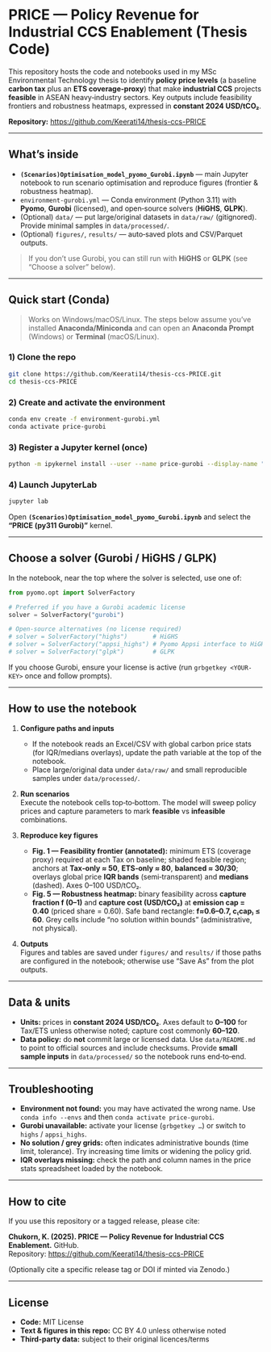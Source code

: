 # PRICE — Policy Revenue for Industrial CCS Enablement (Thesis Code)

This repository hosts the code and notebooks used in my MSc Environmental Technology thesis to identify **policy price levels** (a baseline **carbon tax** plus an **ETS coverage‑proxy**) that make **industrial CCS** projects **feasible** in ASEAN heavy‑industry sectors. Key outputs include feasibility frontiers and robustness heatmaps, expressed in **constant 2024 USD/tCO₂**.

**Repository:** https://github.com/Keerati14/thesis-ccs-PRICE

---

## What’s inside

- **`(Scenarios)Optimisation_model_pyomo_Gurobi.ipynb`** — main Jupyter notebook to run scenario optimisation and reproduce figures (frontier & robustness heatmap).
- `environment-gurobi.yml` — Conda environment (Python 3.11) with **Pyomo**, **Gurobi** (licensed), and open‑source solvers (**HiGHS**, **GLPK**).
- (Optional) `data/` — put large/original datasets in `data/raw/` (gitignored). Provide minimal samples in `data/processed/`.
- (Optional) `figures/`, `results/` — auto‑saved plots and CSV/Parquet outputs.

> If you don’t use Gurobi, you can still run with **HiGHS** or **GLPK** (see “Choose a solver” below).

---

## Quick start (Conda)

> Works on Windows/macOS/Linux. The steps below assume you’ve installed **Anaconda/Miniconda** and can open an **Anaconda Prompt** (Windows) or **Terminal** (macOS/Linux).

### 1) Clone the repo
```bash
git clone https://github.com/Keerati14/thesis-ccs-PRICE.git
cd thesis-ccs-PRICE
```

### 2) Create and activate the environment
```bash
conda env create -f environment-gurobi.yml
conda activate price-gurobi
```

### 3) Register a Jupyter kernel (once)
```bash
python -m ipykernel install --user --name price-gurobi --display-name "PRICE (py311 Gurobi)"
```

### 4) Launch JupyterLab
```bash
jupyter lab
```
Open **`(Scenarios)Optimisation_model_pyomo_Gurobi.ipynb`** and select the **“PRICE (py311 Gurobi)”** kernel.

---

## Choose a solver (Gurobi / HiGHS / GLPK)

In the notebook, near the top where the solver is selected, use one of:

```python
from pyomo.opt import SolverFactory

# Preferred if you have a Gurobi academic license
solver = SolverFactory("gurobi")

# Open‑source alternatives (no license required)
# solver = SolverFactory("highs")       # HiGHS
# solver = SolverFactory("appsi_highs") # Pyomo Appsi interface to HiGHS
# solver = SolverFactory("glpk")        # GLPK
```

If you choose Gurobi, ensure your license is active (run `grbgetkey <YOUR-KEY>` once and follow prompts).

---

## How to use the notebook

1. **Configure paths and inputs**  
   - If the notebook reads an Excel/CSV with global carbon price stats (for IQR/medians overlays), update the path variable at the top of the notebook.
   - Place large/original data under `data/raw/` and small reproducible samples under `data/processed/`.

2. **Run scenarios**  
   Execute the notebook cells top‑to‑bottom. The model will sweep policy prices and capture parameters to mark **feasible** vs **infeasible** combinations.

3. **Reproduce key figures**
   - **Fig. 1 — Feasibility frontier (annotated):** minimum ETS (coverage proxy) required at each Tax on baseline; shaded feasible region; anchors at **Tax‑only ≈ 50**, **ETS‑only ≈ 80**, **balanced ≈ 30/30**; overlays global price **IQR bands** (semi‑transparent) and **medians** (dashed). Axes 0–100 USD/tCO₂.
   - **Fig. 5 — Robustness heatmap:** binary feasibility across **capture fraction f (0–1)** and **capture cost (USD/tCO₂)** at **emission cap = 0.40** (priced share = 0.60). Safe band rectangle: **f≈0.6–0.7, c₍cap₎ ≤ 60**. Grey cells include “no solution within bounds” (administrative, not physical).

4. **Outputs**  
   Figures and tables are saved under `figures/` and `results/` if those paths are configured in the notebook; otherwise use “Save As” from the plot outputs.

---

## Data & units

- **Units:** prices in **constant 2024 USD/tCO₂**. Axes default to **0–100** for Tax/ETS unless otherwise noted; capture cost commonly **60–120**.
- **Data policy:** do **not** commit large or licensed data. Use `data/README.md` to point to official sources and include checksums. Provide **small sample inputs** in `data/processed/` so the notebook runs end‑to‑end.

---

## Troubleshooting

- **Environment not found:** you may have activated the wrong name. Use `conda info --envs` and then `conda activate price-gurobi`.
- **Gurobi unavailable:** activate your license (`grbgetkey …`) or switch to `highs` / `appsi_highs`.
- **No solution / grey grids:** often indicates administrative bounds (time limit, tolerance). Try increasing time limits or widening the policy grid.
- **IQR overlays missing:** check the path and column names in the price stats spreadsheet loaded by the notebook.

---

## How to cite

If you use this repository or a tagged release, please cite:

**Chukorn, K. (2025). PRICE — Policy Revenue for Industrial CCS Enablement.** GitHub.  
Repository: https://github.com/Keerati14/thesis-ccs-PRICE

(Optionally cite a specific release tag or DOI if minted via Zenodo.)

---

## License

- **Code:** MIT License  
- **Text & figures in this repo:** CC BY 4.0 unless otherwise noted  
- **Third‑party data:** subject to their original licences/terms
